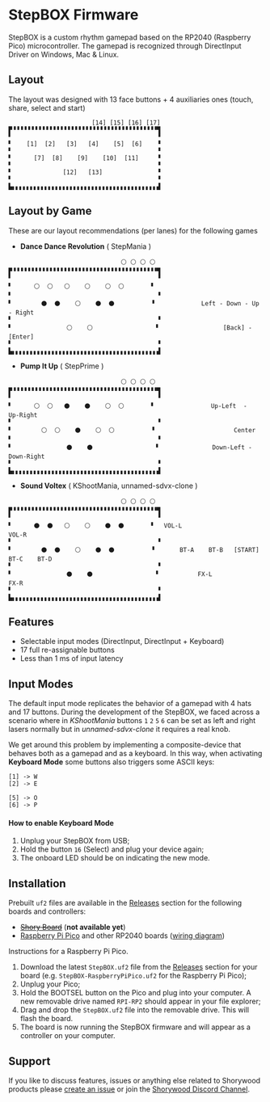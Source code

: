 # StepBOX Firmware

StepBOX is a custom rhythm gamepad based on the RP2040 (Raspberry Pico) microcontroller. The gamepad is recognized through DirectInput Driver on Windows, Mac & Linux.

## Layout

The layout was designed with 13 face buttons + 4 auxiliaries ones (touch, share, select and start)

```
                       [14] [15] [16] [17]
▛▝▝▝▝▝▝▝▝▝▝▝▝▝▝▝▝▝▝▝▝▝▝▝▝▝▝▝▝▝▝▝▝▝▝▝▝▝▝▝▝▜
▘                                        ▝
▘    [1]  [2]   [3]   [4]    [5]  [6]    ▝
▘                                        ▝
▘      [7]  [8]    [9]    [10]  [11]     ▝
▘                                        ▝
▘              [12]   [13]               ▝
▘                                        ▝
▙▖▖▖▖▖▖▖▖▖▖▖▖▖▖▖▖▖▖▖▖▖▖▖▖▖▖▖▖▖▖▖▖▖▖▖▖▖▖▖▖▟
```

## Layout by Game

These are our layout recommendations (per lanes) for the following games

- **Dance Dance Revolution** ( StepMania )

```
                               ⚪ ⚪ ⚪ ⚪
▛▝▝▝▝▝▝▝▝▝▝▝▝▝▝▝▝▝▝▝▝▝▝▝▝▝▝▝▝▝▝▝▝▝▝▝▝▝▝▝▝▜
▘                                        ▝
▘      ⚪  ⚪   ⚪    ⚪    ⚪  ⚪       ▝
▘                                        ▝
▘        ⚫  ⚫    ⚪    ⚫  ⚫          ▝             Left - Down - Up - Right
▘                                        ▝
▘               ⚪    ⚪                 ▝                  [Back] - [Enter]
▘                                        ▝
▙▖▖▖▖▖▖▖▖▖▖▖▖▖▖▖▖▖▖▖▖▖▖▖▖▖▖▖▖▖▖▖▖▖▖▖▖▖▖▖▖▟

```

- **Pump It Up** ( StepPrime )

```
                               ⚪ ⚪ ⚪ ⚪
▛▝▝▝▝▝▝▝▝▝▝▝▝▝▝▝▝▝▝▝▝▝▝▝▝▝▝▝▝▝▝▝▝▝▝▝▝▝▝▝▝▜
▘                                        ▝
▘      ⚪  ⚪   ⚫    ⚫    ⚪  ⚪       ▝                Up-Left  -  Up-Right
▘                                        ▝
▘        ⚪  ⚪    ⚫    ⚪  ⚪          ▝                      Center
▘                                        ▝
▘               ⚫    ⚫                 ▝               Down-Left -  Down-Right
▘                                        ▝
▙▖▖▖▖▖▖▖▖▖▖▖▖▖▖▖▖▖▖▖▖▖▖▖▖▖▖▖▖▖▖▖▖▖▖▖▖▖▖▖▖▟
```

- **Sound Voltex** ( KShootMania, unnamed-sdvx-clone )

```
                               ⚪ ⚪ ⚪ ⚪
▛▝▝▝▝▝▝▝▝▝▝▝▝▝▝▝▝▝▝▝▝▝▝▝▝▝▝▝▝▝▝▝▝▝▝▝▝▝▝▝▝▜
▘                                        ▝
▘      ⚫  ⚫   ⚪    ⚪    ⚫  ⚫       ▝   VOL-L                                   VOL-R
▘                                        ▝
▘        ⚫  ⚫    ⚪    ⚫  ⚫          ▝       BT-A    BT-B   [START]   BT-C    BT-D
▘                                        ▝
▘               ⚫    ⚫                 ▝           FX-L                     FX-R
▘                                        ▝
▙▖▖▖▖▖▖▖▖▖▖▖▖▖▖▖▖▖▖▖▖▖▖▖▖▖▖▖▖▖▖▖▖▖▖▖▖▖▖▖▖▟
```

## Features

- Selectable input modes (DirectInput, DirectInput + Keyboard)
- 17 full re-assignable buttons
- Less than 1 ms of input latency

## Input Modes

The default input mode replicates the behavior of a gamepad with 4 hats and 17 buttons. During the development of the StepBOX, we faced across a scenario where in _KShootMania_ buttons `1` `2` `5` `6` can be set as left and right lasers normally but in _unnamed-sdvx-clone_ it requires a real knob.

We get around this problem by implementing a composite-device that behaves both as a gamepad and as a keyboard. In this way, when activating **Keyboard Mode** some buttons also triggers some ASCII keys:

```
[1] -> W
[2] -> E

[5] -> O
[6] -> P
```

#### How to enable Keyboard Mode

1. Unplug your StepBOX from USB;
1. Hold the button `16` (Select) and plug your device again;
1. The onboard LED should be on indicating the new mode.

## Installation

Prebuilt `uf2` files are available in the [Releases](https://github.com/shorywood/StepBOX/releases) section for the following boards and controllers:

- ~~[Shory Board]()~~ (**not available yet**)
- [Raspberry Pi Pico]() and other RP2040 boards ([wiring diagram]())

Instructions for a Raspberry Pi Pico.

1. Download the latest `StepBOX.uf2` file from the [Releases](https://github.com/shorywood/StepBOX/releases) section for your board (e.g. `StepBOX-RaspberryPiPico.uf2` for the Raspberry Pi Pico);
1. Unplug your Pico;
1. Hold the BOOTSEL button on the Pico and plug into your computer. A new removable drive named `RPI-RP2` should appear in your file explorer;
1. Drag and drop the `StepBOX.uf2` file into the removable drive. This will flash the board.
1. The board is now running the StepBOX firmware and will appear as a controller on your computer.

## Support

If you like to discuss features, issues or anything else related to Shorywood products please [create an issue](https://github.com/shorywood/StepBOX/issues/new) or join the [Shorywood Discord Channel](https://discord.gg/kGekqHdRrn).
